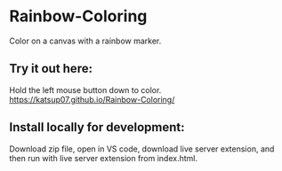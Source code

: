 # Rainbow-Coloring
Color on a canvas with a rainbow marker.

## Try it out here:
Hold the left mouse button down to color.
https://katsup07.github.io/Rainbow-Coloring/

## Install locally for development:
Download zip file, open in VS code, download live server extension, and then run with live server extension from index.html.
